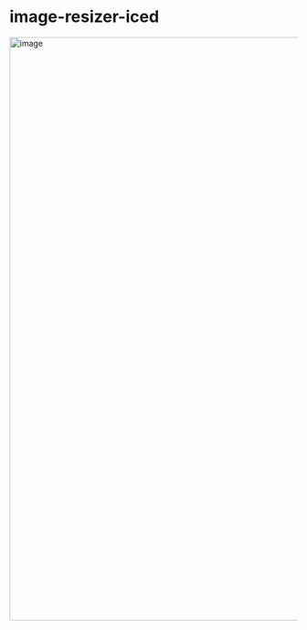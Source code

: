 # image-resizer-iced

<img width="784" height="1022" alt="image" src="https://github.com/user-attachments/assets/508765bf-4928-488c-aefd-d9348684e683" />
